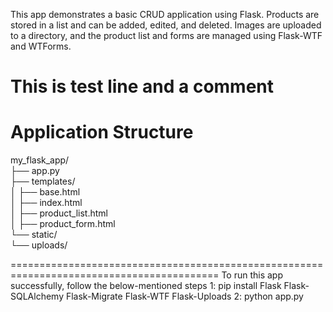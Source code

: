 This app demonstrates a basic CRUD application using Flask. Products are stored in a list and can be added, edited, and deleted. 
Images are uploaded to a directory, and the product list and forms are managed using Flask-WTF and WTForms. 
# This is test line and a comment

# Application Structure 

my_flask_app/<br>
├── app.py<br>
├── templates/ <br>
│   ├── base.html <br>
│   ├── index.html<br>
│   ├── product_list.html <br>
│   ├── product_form.html <br>
└── static/ <br>
    └── uploads/ <br>
    
==========================================================================================
To run this app successfully, follow the below-mentioned steps
1: pip install Flask Flask-SQLAlchemy Flask-Migrate Flask-WTF Flask-Uploads
2: python app.py
